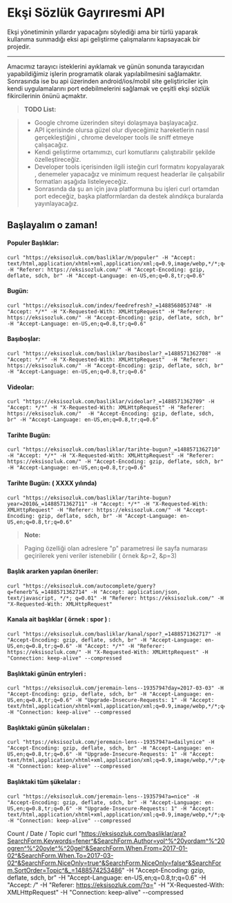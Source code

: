 Ekşi Sözlük Gayrıresmi API
===================


Ekşi yönetiminin yıllardır yapacağını söylediği ama bir türlü yaparak kullanıma sunmadığı eksi api geliştirme çalışmalarını kapsayacak bir projedir.

----------

Amacımız tarayıcı isteklerini ayıklamak ve günün sonunda tarayıcıdan yapabildiğimiz işlerin programatik olarak yapılabilmesini sağlamaktır. Sonrasında ise bu api üzerinden android/ios/mobil site geliştiriciler için kendi uygulamalarını port edebilmelerini sağlamak ve çeşitli ekşi sözlük fikircilerinin önünü açmaktır.

> **TODO List:**

> - Google chrome üzerinden siteyi dolaşmaya başlayacağız.
> - API içerisinde olursa güzel olur diyeceğimiz hareketlerin nasıl gerçekleştiğini , chrome developer tools ile sniff etmeye çalışacağız.
> - Kendi geliştirme ortamımızı, curl komutlarını çalıştırabilir şekilde özelleştireceğiz.
> - Developer tools içerisinden ilgili isteğin curl formatını kopyalayarak , denemeler yapacağız ve minimum request headerlar ile çalışabilir formatları aşağıda listeleyeceğiz.
> - Sonrasında da şu an için java platformuna bu işleri curl ortamdan port edeceğiz, başka platformlardan da destek alındıkça buralarda yayınlayacağız.

Başlayalım o zaman!
-------------



#### Populer Başlıklar:

```
curl "https://eksisozluk.com/basliklar/m/populer" -H "Accept: text/html,application/xhtml+xml,application/xml;q=0.9,image/webp,*/*;q=0.8" -H "Referer: https://eksisozluk.com/" -H "Accept-Encoding: gzip, deflate, sdch, br" -H "Accept-Language: en-US,en;q=0.8,tr;q=0.6"
```

#### Bugün:

```
curl "https://eksisozluk.com/index/feedrefresh?_=1488568053748" -H "Accept: */*" -H "X-Requested-With: XMLHttpRequest" -H "Referer: https://eksisozluk.com/" -H "Accept-Encoding: gzip, deflate, sdch, br" -H "Accept-Language: en-US,en;q=0.8,tr;q=0.6"
```

#### Başıboşlar:

```
curl "https://eksisozluk.com/basliklar/basiboslar?_=1488571362708" -H "Accept: */*" -H "X-Requested-With: XMLHttpRequest"  -H "Referer: https://eksisozluk.com/" -H "Accept-Encoding: gzip, deflate, sdch, br" -H "Accept-Language: en-US,en;q=0.8,tr;q=0.6"
```

#### Videolar:

```
curl "https://eksisozluk.com/basliklar/videolar?_=1488571362709" -H "Accept: */*" -H "X-Requested-With: XMLHttpRequest" -H "Referer: https://eksisozluk.com/"  -H "Accept-Encoding: gzip, deflate, sdch, br" -H "Accept-Language: en-US,en;q=0.8,tr;q=0.6"
```

#### Tarihte Bugün:

```
curl "https://eksisozluk.com/basliklar/tarihte-bugun?_=1488571362710" -H "Accept: */*" -H "X-Requested-With: XMLHttpRequest" -H "Referer: https://eksisozluk.com/" -H "Accept-Encoding: gzip, deflate, sdch, br" -H "Accept-Language: en-US,en;q=0.8,tr;q=0.6"
```

#### Tarihte Bugün: ( XXXX yılında)

```
curl "https://eksisozluk.com/basliklar/tarihte-bugun?year=2010&_=1488571362711" -H "Accept: */*" -H "X-Requested-With: XMLHttpRequest" -H "Referer: https://eksisozluk.com/" -H "Accept-Encoding: gzip, deflate, sdch, br" -H "Accept-Language: en-US,en;q=0.8,tr;q=0.6"
```


> **Note:**

> Paging özelliği olan adreslere "p" parametresi ile sayfa numarası geçirilerek yeni veriler istenebilir ( örnek &p=2, &p=3)


#### Başlık ararken yapılan öneriler:

```
curl "https://eksisozluk.com/autocomplete/query?q=fenerb^&_=1488571362714" -H "Accept: application/json, text/javascript, */*; q=0.01" -H "Referer: https://eksisozluk.com/" -H "X-Requested-With: XMLHttpRequest"
```

#### Kanala ait başlıklar ( örnek : spor ) :

```
curl "https://eksisozluk.com/basliklar/kanal/spor?_=1488571362717" -H "Accept-Encoding: gzip, deflate, sdch, br" -H "Accept-Language: en-US,en;q=0.8,tr;q=0.6" -H "Accept: */*" -H "Referer: https://eksisozluk.com/" -H "X-Requested-With: XMLHttpRequest" -H "Connection: keep-alive" --compressed
```

#### Başlıktaki günün entryleri :

```
curl "https://eksisozluk.com/jeremain-lens--1935794?day=2017-03-03" -H "Accept-Encoding: gzip, deflate, sdch, br" -H "Accept-Language: en-US,en;q=0.8,tr;q=0.6" -H "Upgrade-Insecure-Requests: 1" -H "Accept: text/html,application/xhtml+xml,application/xml;q=0.9,image/webp,*/*;q=0.8" -H "Connection: keep-alive" --compressed
```

#### Başlıktaki günün şükelaları :

```
curl "https://eksisozluk.com/jeremain-lens--1935794?a=dailynice" -H "Accept-Encoding: gzip, deflate, sdch, br" -H "Accept-Language: en-US,en;q=0.8,tr;q=0.6" -H "Upgrade-Insecure-Requests: 1" -H "Accept: text/html,application/xhtml+xml,application/xml;q=0.9,image/webp,*/*;q=0.8" -H "Connection: keep-alive" --compressed
```

#### Başlıktaki tüm şükelalar :

```
curl "https://eksisozluk.com/jeremain-lens--1935794?a=nice" -H "Accept-Encoding: gzip, deflate, sdch, br" -H "Accept-Language: en-US,en;q=0.8,tr;q=0.6" -H "Upgrade-Insecure-Requests: 1" -H "Accept: text/html,application/xhtml+xml,application/xml;q=0.9,image/webp,*/*;q=0.8" -H "Connection: keep-alive" --compressed
```


Count / Date / Topic
curl "https://eksisozluk.com/basliklar/ara?SearchForm.Keywords=fener^&SearchForm.Author=yol^%^20yordam^%^20ogren^%^20oyle^%^20gel^&SearchForm.When.From=2017-01-02^&SearchForm.When.To=2017-03-02^&SearchForm.NiceOnly=true^&SearchForm.NiceOnly=false^&SearchForm.SortOrder=Topic^&_=1488574253486" -H "Accept-Encoding: gzip, deflate, sdch, br" -H "Accept-Language: en-US,en;q=0.8,tr;q=0.6" -H "Accept: */*" -H "Referer: https://eksisozluk.com/?q=" -H "X-Requested-With: XMLHttpRequest" -H "Connection: keep-alive" --compressed